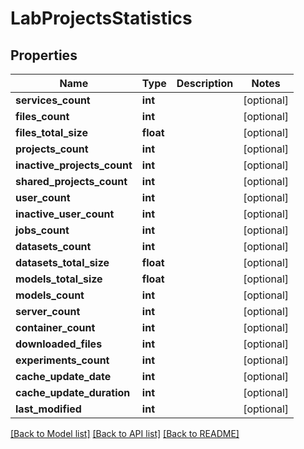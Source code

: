 # LabProjectsStatistics

## Properties
Name | Type | Description | Notes
------------ | ------------- | ------------- | -------------
**services_count** | **int** |  | [optional] 
**files_count** | **int** |  | [optional] 
**files_total_size** | **float** |  | [optional] 
**projects_count** | **int** |  | [optional] 
**inactive_projects_count** | **int** |  | [optional] 
**shared_projects_count** | **int** |  | [optional] 
**user_count** | **int** |  | [optional] 
**inactive_user_count** | **int** |  | [optional] 
**jobs_count** | **int** |  | [optional] 
**datasets_count** | **int** |  | [optional] 
**datasets_total_size** | **float** |  | [optional] 
**models_total_size** | **float** |  | [optional] 
**models_count** | **int** |  | [optional] 
**server_count** | **int** |  | [optional] 
**container_count** | **int** |  | [optional] 
**downloaded_files** | **int** |  | [optional] 
**experiments_count** | **int** |  | [optional] 
**cache_update_date** | **int** |  | [optional] 
**cache_update_duration** | **int** |  | [optional] 
**last_modified** | **int** |  | [optional] 

[[Back to Model list]](../README.md#documentation-for-models) [[Back to API list]](../README.md#documentation-for-api-endpoints) [[Back to README]](../README.md)


